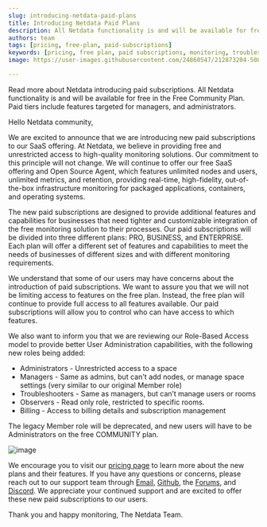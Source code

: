 ```yaml
---
slug: introducing-netdata-paid-plans
title: Introducing Netdata Paid Plans
description: All Netdata functionality is and will be available for free in the Free Community Plan. Paid tiers include features targeted for managers, and administrators.
authors: team
tags: [pricing, free-plan, paid-subscriptions]
keywords: [pricing, free plan, paid subscriptions, monitoring, troubleshoot]
image: https://user-images.githubusercontent.com/24860547/212873204-5082b40d-7be0-4a08-ae72-0895b840837b.png

---
```


Read more about Netdata introducing paid subscriptions. All Netdata functionality is and will be available for free in the Free Community Plan. Paid tiers include features targeted for managers, and administrators.

<!--truncate-->
Hello Netdata community,

We are excited to announce that we are introducing new paid subscriptions to our SaaS offering. At Netdata, we believe in providing free and unrestricted access to high-quality monitoring solutions. Our commitment to this principle will not change. We will continue to offer our free SaaS offering and Open Source Agent, which features unlimited nodes and users, unlimited metrics, and retention, providing real-time, high-fidelity, out-of-the-box infrastructure monitoring for packaged applications, containers, and operating systems.

The new paid subscriptions are designed to provide additional features and capabilities for businesses that need tighter and customizable integration of the free monitoring solution to their processes. Our paid subscriptions will be divided into three different plans: PRO, BUSINESS, and ENTERPRISE. Each plan will offer a different set of features and capabilities to meet the needs of businesses of different sizes and with different monitoring requirements.

We understand that some of our users may have concerns about the introduction of paid subscriptions. We want to assure you that we will not be limiting access to features on the free plan. Instead, the free plan will continue to provide full access to all features available. Our paid subscriptions will allow you to control who can have access to which features.

We also want to inform you that we are reviewing our Role-Based Access model to provide better User Administration capabilities, with the following new roles being added:

- Administrators - Unrestricted access to a space
- Managers - Same as admins, but can't add nodes, or manage space settings (very similar to our original Member role)
- Troubleshooters - Same as managers, but can’t manage users or rooms
- Observers - Read only role, restricted to specific rooms.
- Billing - Access to billing details and subscription management

The legacy Member role will be deprecated, and new users will have to be Administrators on the free COMMUNITY plan. 

![image](./img/image.png)

We encourage you to visit our [pricing page](https://netdata.cloud/pricing) to learn more about the new plans and their features. If you have any questions or concerns, please reach out to our support team through [Email](mailto:info@netdata.cloud), [Github](https://github.com/netdata/netdata/discussions), the [Forums](https://community.netdata.cloud), and [Discord](https://discord.gg/2eduZdSeC7). We appreciate your continued support and are excited to offer these new paid subscriptions to our users.

Thank you and happy monitoring,
The Netdata Team.





